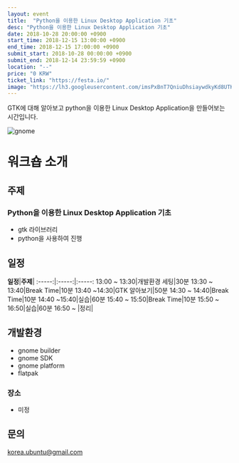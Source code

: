 ```yaml
---
layout: event
title:  "Python을 이용한 Linux Desktop Application 기초"
desc: "Python을 이용한 Linux Desktop Application 기초"
date: 2018-10-28 20:00:00 +0900
start_time: 2018-12-15 13:00:00 +0900
end_time: 2018-12-15 17:00:00 +0900
submit_start: 2018-10-28 00:00:00 +0900
submit_end: 2018-12-14 23:59:59 +0900
location: "--"
price: "0 KRW"
ticket_link: "https://festa.io/"
image: "https://lh3.googleusercontent.com/imsPxBnT7QniuDhsiaywdkyKd8UTKuwYoxrg0lLTme5k5ZQzi07e49uiYTCMMc7vWtivKvqfo3JN3s_D3Sl2G2AWwOqS7m56GwaVZ8fBZX5jwxJEEGCTFigxT0V3-1K1SwG-Z0LYnVX-zAKIYX2X-Q16qswevTHFWKi1iJXEZE75bSEVPMEJxdzLP0wmGtTwkOthI7LtRM0jVWlk98Qr87ciX9vK5eVM8G8mSJ0TlSkmvsogOMwh03NppZCcqr12S3SkDxQ8jn5XYOjHis_g4iJuUieHnAwEaJpx7u3BM21zoH4s86DH2afwxxyOV7xz-KxlkdQJN20ZJv4HkhupvGYJq6C5R9JGyE1F-FB9gZc_JhyTP336TSLz4AijRSIZlFzfq0hgBJkwBt7XINm7_lS1T9aA7HEI4gOaGO15y-yCIZc5DuvL40QeurTH0eD61lTfpxQjGnA9vnG6So1TtJ2b1BX4ij2k8PTG8dVzx-y7gLYg17y0OGYSSxkpIz7MOq6h_cQSap2h59TDBSB175BaL0GdaiEX9QWP42Z0xGSKngG4A8aQINc91hXKZe6ZkkI9_ozQNCaimjqq5MXy8lMEyX3kxJtE025fhuyx_FGb49pddYQTJkYuV6TRCN6jch6OisvtOeEkACr7oEI7zNVNJYYV8f8wtcLBk_kOnO9iwg=s642-no"
---
```

GTK에 대해 알아보고 python을 이용한 Linux Desktop Application을 만들어보는 시간입니다.

![gnome](https://www.gnome.org/wp-content/uploads/2013/06/gnome-logos.png)

# 워크숍 소개

## 주제
### Python을 이용한 Linux Desktop Application 기초
- gtk 라이브러리
- python을 사용하여 진행

## 일정

**일정**|**주제**| 
:-----:|:-----:|:-----:
13:00 ~ 13:30|개발환경 세팅|30분
13:30 ~ 13:40|Break Time|10분
13:40 ~14:30|GTK 알아보기|50분
14:30 ~ 14:40|Break Time|10분
14:40 ~15:40|실습|60분
15:40 ~ 15:50|Break Time|10분
15:50 ~ 16:50|실습|60분
16:50 ~ |정리| 

## 개발환경
* gnome builder
* gnome SDK
* gnome platform
* flatpak

### 장소
- 미정


## 문의

korea.ubuntu@gmail.com

